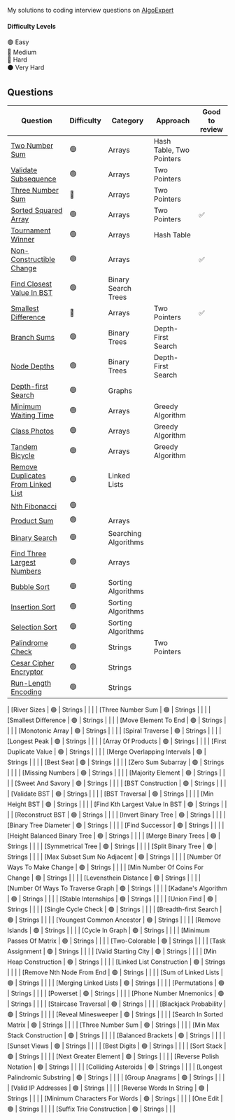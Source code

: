 My solutions to coding interview questions on [AlgoExpert](https://www.algoexpert.io)

#### Difficulty Levels

🟢 Easy  
🔵 Medium  
🔴 Hard  
⚫️ Very Hard

## Questions

| Question                                                                          | Difficulty | Category             | Approach                 | Good to review |
| --------------------------------------------------------------------------------- | ---------- | -------------------- | ------------------------ | -------------- |
| [Two Number Sum](/Easy/two-number-sum.md)                                         | 🟢         | Arrays               | Hash Table, Two Pointers |                |
| [Validate Subsequence](/Easy/validate-subsequence.md)                             | 🟢         | Arrays               | Two Pointers             |                |
| [Three Number Sum](/Medium/three-number-sum.md)                                   | 🔵         | Arrays               | Two Pointers             |                |
| [Sorted Squared Array](/Easy/sorted-squared-array.md)                             | 🟢         | Arrays               | Two Pointers             | ✅             |
| [Tournament Winner](/Easy/tournament-winner.md)                                   | 🟢         | Arrays               | Hash Table               |                |
| [Non-Constructible Change](/Easy/non-constructible-change.md)                     | 🟢         | Arrays               |                          | ✅             |
| [Find Closest Value In BST](/Easy/find-closest-value-in-bst.md)                   | 🟢         | Binary Search Trees  |                          |                |
| [Smallest Difference](/Medium/smallest-difference.md)                             | 🔵         | Arrays               | Two Pointers             | ✅             |
| [Branch Sums](/Easy/branch-sums.md)                                               | 🟢         | Binary Trees         | Depth-First Search       |                |
| [Node Depths](/Easy/node-depths.md)                                               | 🟢         | Binary Trees         | Depth-First Search       |                |
| [Depth-first Search](/Easy/depth-first-search.md)                                 | 🟢         | Graphs               |                          |                |
| [Minimum Waiting Time](/Easy/minimum-waiting-time.md)                             | 🟢         | Arrays               | Greedy Algorithm         |                |
| [Class Photos](/Easy/class-photos.md)                                             | 🟢         | Arrays               | Greedy Algorithm         |                |
| [Tandem Bicycle](/Easy/tandem-bicycle.md)                                         | 🟢         | Arrays               | Greedy Algorithm         |                |
| [Remove Duplicates From Linked List](/Easy/remove-duplicates-from-linked-list.md) | 🟢         | Linked Lists         |                          |                |
| [Nth Fibonacci](/Easy/nth-fibonacci.md)                                           | 🟢         |                      |                          |                |
| [Product Sum](/Easy/product-sum.md)                                               | 🟢         | Arrays               |                          |                |
| [Binary Search](/Easy/binary-search.md)                                           | 🟢         | Searching Algorithms |                          |                |
| [Find Three Largest Numbers](/Easy/find-three-largest-numbers.md)                 | 🟢         | Arrays               |                          |                |
| [Bubble Sort](/Easy/bubble-sort.md)                                               | 🟢         | Sorting Algorithms   |                          |                |
| [Insertion Sort](/Easy/insertion-sort.md)                                         | 🟢         | Sorting Algorithms   |                          |                |
| [Selection Sort](/Easy/selection-sort.md)                                         | 🟢         | Sorting Algorithms   |                          |                |
| [Palindrome Check](/Easy/palindrome-check.md)                                     | 🟢         | Strings              | Two Pointers             |                |
| [Cesar Cipher Encryptor](/Easy/cesar-cipher-encryptor.md)                         | 🟢         | Strings              |                          |                |
| [Run-Length Encoding](/Easy/run-length-encoding.md)                               | 🟢         | Strings              |                          |                |

| [River Sizes                               										                    | 🟢         | Strings              |                          |                |
| [Three Number Sum                               									| 🟢         | Strings              |                          |                |
| [Smallest Difference                               								| 🟢         | Strings              |                          |                |
| [Move Element To End                               								| 🟢         | Strings              |                          |                |
| [Monotonic Array                               									| 🟢         | Strings              |                          |                |
| [Spiral Traverse                               									| 🟢         | Strings              |                          |                |
| [Longest Peak                               										| 🟢         | Strings              |                          |                |
| [Array Of Products                               									| 🟢         | Strings              |                          |                |
| [First Duplicate Value                               								| 🟢         | Strings              |                          |                |
| [Merge Overlapping Intervals                               						| 🟢         | Strings              |                          |                |
| [Best Seat                               											| 🟢         | Strings              |                          |                |
| [Zero Sum Subarray                               									| 🟢         | Strings              |                          |                |
| [Missing Numbers                               									| 🟢         | Strings              |                          |                |
| [Majority Element                               									| 🟢         | Strings              |                          |                |
| [Sweet And Savory                               									| 🟢         | Strings              |                          |                |
| [BST Construction                               									| 🟢         | Strings              |                          |                |
| [Validate BST                               										| 🟢         | Strings              |                          |                |
| [BST Traversal                               										| 🟢         | Strings              |                          |                |
| [Min Height BST                               									| 🟢         | Strings              |                          |                |
| [Find Kth Largest Value In BST                                   					| 🟢         | Strings              |                          |                |
| [Reconstruct BST                             										| 🟢         | Strings              |                          |                |
| [Invert Binary Tree        									                    | 🟢         | Strings              |                          |                |
| [Binary Tree Diameter                                   							| 🟢         | Strings              |                          |                |
| [Find Successor                                  									| 🟢         | Strings              |                          |                |
| [Height Balanced Binary Tree                               						| 🟢         | Strings              |                          |                |
| [Merge Binary Trees                                 								| 🟢         | Strings              |                          |                |
| [Symmetrical Tree                                   								| 🟢         | Strings              |                          |                |
| [Split Binary Tree                                  								| 🟢         | Strings              |                          |                |
| [Max Subset Sum No Adjacent                         								| 🟢         | Strings              |                          |                |
| [Number Of Ways To Make Change                        							| 🟢         | Strings              |                          |                |
| [Min Number Of Coins For Change                                   				| 🟢         | Strings              |                          |                |
| [Levensthein Distance                                  							| 🟢         | Strings              |                          |                |
| [Number Of Ways To Traverse Graph                               					| 🟢         | Strings              |                          |                |
| [Kadane's Algorithm                               								| 🟢         | Strings              |                          |                |
| [Stable Internships                               								| 🟢         | Strings              |                          |                |
| [Union Find                               										| 🟢         | Strings              |                          |                |
| [Single Cycle Check                               								| 🟢         | Strings              |                          |                |
| [Breadth-first Search                               								| 🟢         | Strings              |                          |                |
| [Youngest Common Ancestor                               							| 🟢         | Strings              |                          |                |
| [Remove Islands                               									| 🟢         | Strings              |                          |                |
| [Cycle In Graph                               									| 🟢         | Strings              |                          |                |
| [Minimum Passes Of Matrix                               							| 🟢         | Strings              |                          |                |
| [Two-Colorable                               										| 🟢         | Strings              |                          |                |
| [Task Assignment                               									| 🟢         | Strings              |                          |                |
| [Valid Starting City                               								| 🟢         | Strings              |                          |                |
| [Min Heap Construction                               								| 🟢         | Strings              |                          |                |
| [Linked List Construction                               							| 🟢         | Strings              |                          |                |
| [Remove Nth Node From End                               							| 🟢         | Strings              |                          |                |
| [Sum of Linked Lists                               								| 🟢         | Strings              |                          |                |
| [Merging Linked Lists                               								| 🟢         | Strings              |                          |                |
| [Permutations                               										| 🟢         | Strings              |                          |                |
| [Powerset                               											| 🟢         | Strings              |                          |                |
| [Phone Number Mnemonics                               							| 🟢         | Strings              |                          |                |
| [Staircase Traversal                               								| 🟢         | Strings              |                          |                |
| [Blackjack Probability                               								| 🟢         | Strings              |                          |                |
| [Reveal Minesweeper                               								| 🟢         | Strings              |                          |                |
| [Search In Sorted Matrix                               							| 🟢         | Strings              |                          |                |
| [Three Number Sum                               									| 🟢         | Strings              |                          |                |
| [Min Max Stack Construction                               						| 🟢         | Strings              |                          |                |
| [Balanced Brackets                               									| 🟢         | Strings              |                          |                |
| [Sunset Views                               										| 🟢         | Strings              |                          |                |
| [Best Digits                               										| 🟢         | Strings              |                          |                |
| [Sort Stack                               										| 🟢         | Strings              |                          |                |
| [Next Greater Element                               								| 🟢         | Strings              |                          |                |
| [Reverse Polish Notation                               							| 🟢         | Strings              |                          |                |
| [Colliding Asteroids                               								| 🟢         | Strings              |                          |                |
| [Longest Palindromic Substring                               						| 🟢         | Strings              |                          |                |
| [Group Anagrams                               									| 🟢         | Strings              |                          |                |
| [Valid IP Addresses                               								| 🟢         | Strings              |                          |                |
| [Reverse Words In String                               							| 🟢         | Strings              |                          |                |
| [Minimum Characters For Words                               						| 🟢         | Strings              |                          |                |
| [One Edit                               											| 🟢         | Strings              |                          |                |
| [Suffix Trie Construction                               							| 🟢         | Strings              |                          |                |

